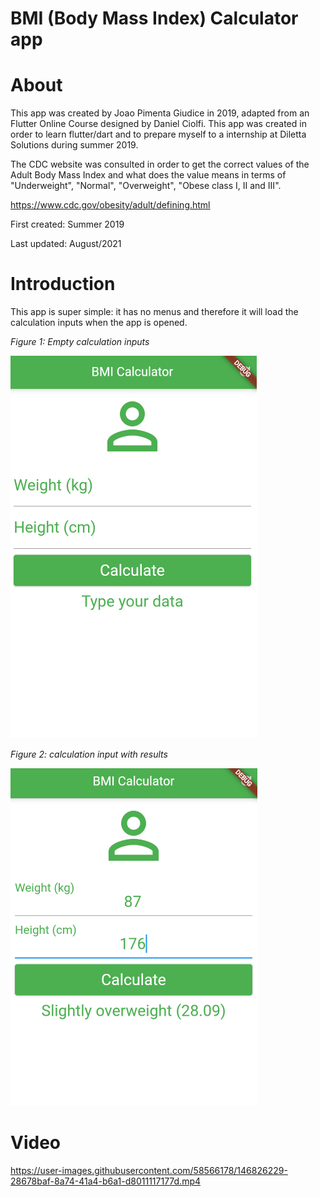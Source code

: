 # BMI (Body Mass Index) Calculator app

# About

This app was created by Joao Pimenta Giudice in 2019, adapted from an Flutter Online Course designed by Daniel Ciolfi. This app was created in order to learn flutter/dart and to prepare myself to a internship at Diletta Solutions during summer 2019.

The CDC website was consulted in order to get the correct values of the Adult Body Mass Index and
what does the value means in terms of "Underweight", "Normal", "Overweight", "Obese class I, II and 
III".

https://www.cdc.gov/obesity/adult/defining.html

First created: Summer 2019

Last updated: August/2021

# Introduction

This app is super simple: it has no menus and therefore it will load the calculation inputs when the app is opened.

*Figure 1: Empty calculation inputs*

![base](images/app_image1.PNG)

*Figure 2: calculation input with results*

![base](images/app_image2.PNG)

# Video

https://user-images.githubusercontent.com/58566178/146826229-28678baf-8a74-41a4-b6a1-d8011117177d.mp4


